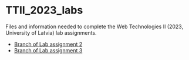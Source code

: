 # TTII_2023_labs

Files and information needed to complete the Web Technologies II (2023, University of Latvia) lab assignments.

  - [Branch of Lab assignment 2](https://github.com/rauhvargers/TTII_2023_labs/tree/Lab2)
  - [Branch of Lab assignment 3](https://github.com/rauhvargers/TTII_2023_labs/tree/Lab3)
